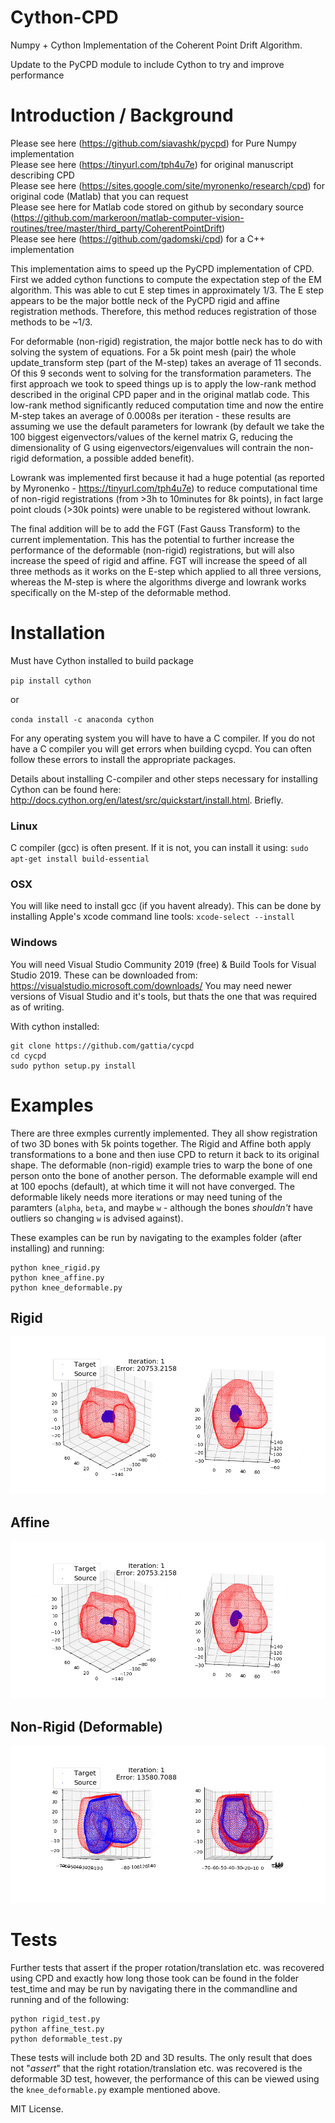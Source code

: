 # Cython-CPD

Numpy + Cython Implementation of the Coherent Point Drift Algorithm.

Update to the PyCPD module to include Cython to try and improve performance 

# Introduction / Background

Please see here (https://github.com/siavashk/pycpd) for Pure Numpy implementation <br>
Please see here (https://tinyurl.com/tph4u7e) for original manuscript describing CPD <br>
Please see here (https://sites.google.com/site/myronenko/research/cpd) for original code (Matlab) that you can request <br>
Please see here for Matlab code stored on github by secondary source (https://github.com/markeroon/matlab-computer-vision-routines/tree/master/third_party/CoherentPointDrift)<br>
Please see here (https://github.com/gadomski/cpd) for a C++ implementation<br>


This implementation aims to speed up the PyCPD implementation of CPD. First we added cython functions to compute the expectation step of the EM algorithm. This was able to cut E step times in approximately 1/3. The E step appears to be the major bottle neck of the PyCPD rigid and affine registration methods. Therefore, this method reduces registration of those methods to be ~1/3.

For deformable (non-rigid) registration, the major bottle neck has to do with solving the system of equations. For a 5k point mesh (pair) the whole update_transform step (part of the M-step) takes an average of 11 seconds. Of this 9 seconds went to solving for the transformation parameters. The first approach we took to speed things up is to apply the low-rank method described in the original CPD paper and in the original matlab code. This low-rank method significantly reduced computation time and now the entire M-step takes an average of 0.0008s per iteration - these results are assuming we use the default parameters for lowrank (by default we take the 100 biggest eigenvectors/values of the kernel matrix G, reducing the dimensionality of G using eigenvectors/eigenvalues will contrain the non-rigid deformation, a possible added benefit).

Lowrank was implemented first because it had a huge potential (as reported by Myronenko - https://tinyurl.com/tph4u7e) to reduce computational time of non-rigid registrations (from >3h to 10minutes for 8k points), in fact large point clouds (>30k points) were unable to be registered without lowrank. 

The final addition will be to add the FGT (Fast Gauss Transform) to the current implementation. This has the potential to further increase the performance of the deformable (non-rigid) registrations, but will also increase the speed of rigid and affine. FGT will increase the speed of all three methods as it works on the E-step which applied to all three versions, whereas the M-step is where the algorithms diverge and lowrank works specifically on the M-step of the deformable method. 

# Installation


Must have Cython installed to build package

`pip install cython`

or

`conda install -c anaconda cython`

For any operating system you will have to have a C compiler. If you do not have a C compiler you will get errors when building cycpd. You can often follow these errors to install the appropriate packages. 

Details about installing C-compiler and other steps necessary for installing Cython can be found here: http://docs.cython.org/en/latest/src/quickstart/install.html. Briefly. 

### Linux 
C compiler (gcc) is often present. If it is not, you can install it using: 
`sudo apt-get install build-essential`

### OSX
You will like need to install gcc (if you havent already). This can be done by installing Apple's xcode command line tools:
`xcode-select --install`

### Windows
You will need Visual Studio Community 2019 (free) & Build Tools for Visual Studio 2019. 
These can be downloaded from: https://visualstudio.microsoft.com/downloads/
You may need newer versions of Visual Studio and it's tools, but thats the one that was required as of writing. 


With cython installed:

```
git clone https://github.com/gattia/cycpd
cd cycpd
sudo python setup.py install
```


# Examples

There are three exmples currently implemented. They all show registration of two 3D bones with 5k points together. The Rigid and Affine both apply transformations to a bone and then iuse CPD to return it back to its original shape. The deformable (non-rigid) example tries to warp the bone of one person onto the bone of another person. The deformable example will end at 100 epochs (default), at which time it will not have converged. The deformable likely needs more iterations or may need tuning of the paramters (`alpha`, `beta`, and maybe `w` - although the bones *shouldn't* have outliers so changing `w` is advised against). 

These examples can be run by navigating to the examples folder (after installing) and running: 

```
python knee_rigid.py
python knee_affine.py
python knee_deformable.py
```

## Rigid
![](/gifs/Rigid_knee.gif)


## Affine
![](/gifs/Affine_knee.gif)


## Non-Rigid (Deformable)
![](/gifs/Deformable_knee.gif)


# Tests
Further tests that assert if the proper rotation/translation etc. was recovered using CPD and exactly how long those took can be found in the folder test_time and may be run by navigating there in the commandline and running and of the following:

```
python rigid_test.py
python affine_test.py
python deformable_test.py
```

These tests will include both 2D and 3D results. The only result that does not "*assert*" that the right rotation/translation etc. was recovered is the deformable 3D test, however, the performance of this can be viewed using the `knee_deformable.py` example mentioned above. 



MIT License.

